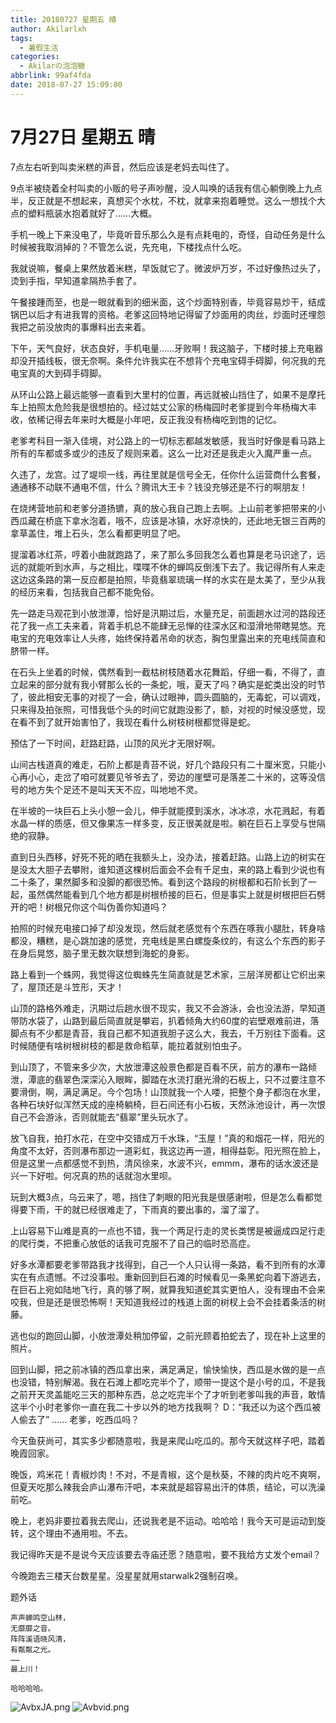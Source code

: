 ```yaml
---
title: 20180727 星期五 晴
author: Akilarlxh
tags:
  - 暑假生活
categories:
  - Akilarの泡泡糖
abbrlink: 99af4fda
date: 2018-07-27 15:09:00
---
```

# 7月27日 星期五 晴

7点左右听到叫卖米糕的声音，然后应该是老妈去叫住了。

9点半被绕着全村叫卖的小贩的号子声吵醒，没人叫唤的话我有信心躺倒晚上九点半，反正就是不想起来，真想买个水枕，不枕，就拿来抱着睡觉。这么一想找个大点的塑料瓶装水抱着就好了……大概。

手机一晚上下来没电了，毕竟听音乐那么久是有点耗电的，奇怪，自动任务是什么时候被我取消掉的？不管怎么说，先充电，下楼找点什么吃。

我就说嘛，餐桌上果然放着米糕，早饭就它了。微波炉万岁，不过好像热过头了，烫到手指，早知道拿隔热手套了。

午餐接踵而至，也是一眼就看到的细米面，这个炒面特别香，毕竟容易炒干，结成锅巴以后才有进我胃的资格。老爹这回特地记得留了炒面用的肉丝，炒面时还埋怨我把之前没放肉的事爆料出去来着。

下午，天气良好，状态良好，手机电量……牙败啊！我这脑子，下楼时接上充电器却没开插线板，很无奈啊。条件允许我实在不想背个充电宝碍手碍脚，何况我的充电宝真的大到碍手碍脚。

从环山公路上最远能够一直看到大里村的位置，再远就被山挡住了，如果不是摩托车上拍照太危险我是很想拍的。经过姑丈公家的杨梅园时老爹提到今年杨梅大丰收，依稀记得去年来时大概是小年吧，反正我没有杨梅吃到饱的记忆。

老爹考科目一渐入佳境，对公路上的一切标志都越发敏感，我当时好像是看马路上所有的车都或多或少的违反了规则来着。这么一比对还是我走火入魔严重一点。

久违了，龙宫。过了堤坝一线，再往里就是信号全无，任你什么运营商什么套餐，通通移不动联不通电不信，什么？腾讯大王卡？钱没充够还是不行的啊朋友！

在烧烤营地前和老爹分道扬镳，真的放心我自己跑上去啊。上山前老爹把带来的小西瓜藏在桥底下拿水泡着，哦不，应该是冰镇，水好凉快的，还此地无银三百两的拿草盖住，堆上石头，怎么看都更明显了吧。

提溜着冰红茶，哼着小曲就跑路了，来了那么多回我怎么着也算是老马识途了，远远的就能听到水声，与之相比，喋喋不休的蝉鸣反倒浅下去了。我记得所有人来走这边这条路的第一反应都是拍照，毕竟翡翠琉璃一样的水实在是太美了，至少从我的经历来看，包括我自己都不能免俗。

先一路走马观花到小放泄潭，恰好是汛期过后，水量充足，前面趟水过河的路段还花了我一点工夫来着，背着手机总不能肆无忌惮的往深水区和湿滑地带瞎晃悠。充电宝的充电效率让人头疼，始终保持着吊命的状态，胸包里露出来的充电线简直和脐带一样。

在石头上坐着的时候，偶然看到一截枯树枝随着水花舞蹈，仔细一看，不得了，直立起来的部分就有我小臂那么长的一条蛇，哦，夏天了吗？确实是蛇类出没的时节了，彼此相安无事的对视了一会，确认过眼神，圆头圆脑的，无毒蛇，可以调戏，只来得及拍张照，可惜我低个头的时间它就跑没影了，额，对视的时候没感觉，现在看不到了就开始害怕了，我现在看什么树枝树根都觉得是蛇。

预估了一下时间，赶路赶路，山顶的风光才无限好啊。

山间古栈道真的难走，石阶上都是青苔不说，好几个路段只有二十厘米宽，只能小心再小心，走岔了咱可就要见爷爷去了，旁边的崖壁可是落差二十米的，这等没信号的地方失个足还不是叫天天不应，叫地地不灵。

在半坡的一块巨石上头小憩一会儿，伸手就能摸到溪水，冰冰凉，水花溅起，有着水晶一样的质感，但又像果冻一样多变，反正很美就是啦。躺在巨石上享受与世隔绝的寂静。

直到日头西移，好死不死的晒在我额头上，没办法，接着赶路。山路上边的树实在是没太大胆子去攀附，谁知道这棵树后面会不会有千足虫，来的路上看到少说也有二十条了，果然脚多和没脚的都很恐怖。看到这个路段的树根都和石阶长到了一起，虽然偶然能看到几个地方都是树根桥接的巨石，但是事实上就是树根把巨石劈开的吧！树根兄你这个叫伪善你知道吗？

拍照的时候充电接口掉了却没发现，然后就老感觉有个东西在啄我小腿肚，转身啥都没，糟糕，是心跳加速的感觉，充电线是黑白螺旋条纹的，有这么个东西的影子在身后晃悠，脑子里无数次联想到海蛇的身影。

路上看到一个蛛网，我觉得这位蜘蛛先生简直就是艺术家，三层洋房都让它织出来了，屋顶还是斗笠形，天才！

山顶的路格外难走，汛期过后趟水很不现实，我又不会游泳，会也没法游，早知道带防水袋了，山路到最后简直就是攀岩，扒着倾角大约60度的岩壁艰难前进，落脚点有不少都是青苔，我自己都不知道我胆子这么大，我去，千万别往下面看。这时候随便有啥树根树枝的都是救命稻草，能拉着就别怕虫子。

到山顶了，不管来多少次，大放泄潭这般景色都是百看不厌，前方的瀑布一路倾泄，潭底的翡翠色深深沁入眼眸，脚踏在水流打磨光滑的石板上，只不过要注意不要滑倒，啊，满足满足。今个包场！山顶就我一个人喽，把整个身子都泡在水里，各种石块好似浑然天成的座椅躺椅，巨石间还有小石板，天然泳池设计，再一次恨自己不会游泳，否则就能去“翡翠”里头玩水了。

放飞自我，拍打水花，在空中交错成万千水珠，“玉屋！”真的和烟花一样，阳光的角度不太好，否则瀑布那边一道彩虹，我这边再一道，相得益彰。阳光照在脸上，但是这里一点都感觉不到热，清风徐来，水波不兴，emmm，瀑布的话水波还是兴一下好啦。何况真的热的话就泡水里呗。

玩到大概3点，乌云来了，嗯，挡住了刺眼的阳光我是很感谢啦，但是怎么看都觉得要下雨，干的就已经很难走了，下雨真的要出事的，溜了溜了。

上山容易下山难是真的一点也不错，我一个两足行走的灵长类愣是被逼成四足行走的爬行类，不把重心放低的话我可克服不了自己的临时恐高症。

好多水潭都要老爹带路我才找得到，自己一个人只认得一条路，看不到所有的水潭实在有点遗憾。不过没事啦。重新回到巨石滩的时候看见一条黑蛇向着下游逃去，在巨石上宛如陆地飞行，真的够了啊，就算我知道蛇其实更怕人，没有理由不会来咬我，但是还是很恐怖啊！天知道我经过的栈道上面的树杈上会不会挂着条活的树藤。

逃也似的跑回山脚，小放泄潭处稍加停留，之前光顾着拍蛇去了，现在补上这里的照片。

回到山脚，把之前冰镇的西瓜拿出来，满足满足，愉快愉快，西瓜是水做的是一点也没错，特别解渴。我在石滩上都吃完半个了，顺带一提这个是小号的瓜，不是我之前开天灵盖能吃三天的那种东西，总之吃完半个了才听到老爹叫我的声音，敢情这半个小时老爹你一直在我二十步以外的地方找我啊？
D：“我还以为这个西瓜被人偷去了”
……
老爹，吃西瓜吗？

今天鱼获尚可，其实多少都随意啦，我是来爬山吃瓜的。那今天就这样子吧，踏着晚霞回家。

晚饭，鸡米花！青椒炒肉！不对，不是青椒，这个是秋葵，不辣的肉片吃不爽啊，但夏天吃那么辣我会庐山瀑布汗吧，本来就是超容易出汗的体质，结论，可以洗澡前吃。

晚上，老妈非要拉着我去爬山，还说我老是不运动。哈哈哈！我今天可是运动到旋转，这个理由不通用啦。不去。

我记得昨天是不是说今天应该要去寺庙还愿？随意啦，要不我给方丈发个email？

今晚跑去三楼天台数星星。没星星就用starwalk2强制召唤。

题外话
```
声声蝉鸣空山林，
无靡靡之音。
阵阵溪语晓风清，
有粼粼之光。
……
最上川！

哈哈哈哈。
```
![AvbxJA.png](https://s2.ax1x.com/2019/04/16/AvbxJA.png)
![Avbvid.png](https://s2.ax1x.com/2019/04/16/Avbvid.png)